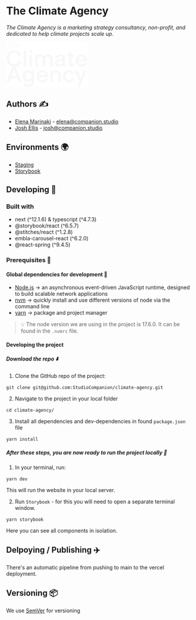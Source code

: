 # The Climate Agency

_The Climate Agency is a marketing strategy consultancy, non-profit, and dedicated to help climate projects scale up._

<img src='/public/images/logos/CA.svg'/><br>

## Authors ✍️

- [Elena Marinaki](https://github.com/elenamarinaki) - elena@companion.studio
- [Josh Ellis](https://github.com/joshuaellis) - josh@companion.studio

## Environments 🌍

- [Staging](https://climate-agency.vercel.app/)
- [Storybook](https://62a9ead63eb1d915663b00fe-gtcsoqabeh.chromatic.com/?path=/story/blocks-netzero-block--default)

## Developing 🧱

### Built with

- next (^12.1.6) & typescript (^4.7.3)
- @storybook/react (^6.5.7)
- @stitches/react (^1.2.8)
- embla-carousel-react (^6.2.0)
- @react-spring (^9.4.5)

### Prerequisites 📝

#### Global dependencies for development 🧶

- [Node.js](https://nodejs.org/en/) -> an asynchronous event-driven JavaScript runtime, designed to build scalable network applications
- [nvm](https://github.com/nvm-sh/nvm) -> quickly install and use different versions of node via the command line
- [yarn](https://yarnpkg.com/) -> package and project manager

> 💡 The node version we are using in the project is 17.6.0. It can be found in the <code>.nvmrc</code> file.

#### Developing the project

##### Download the repo ⬇️

1. Clone the GitHub repo of the project:

```
git clone git@github.com:StudioCompanion/climate-agency.git
```

2. Navigate to the project in your local folder

```
cd climate-agency/
```

3. Install all dependencies and dev-dependencies in found `package.json` file

```
yarn install
```

##### After these steps, you are now ready to run the project locally 🚀

1. In your terminal, run:

```
yarn dev
```

This will run the website in your local server.

2. Run `Storybook` - for this you will need to open a separate terminal window.

```
yarn storybook
```

Here you can see all components in isolation.

## Delpoying / Publishing ✈️

There's an automatic pipeline from pushing to main to the vercel deployment.

## Versioning 📦

We use [SemVer](https://semver.org/) for versioning
